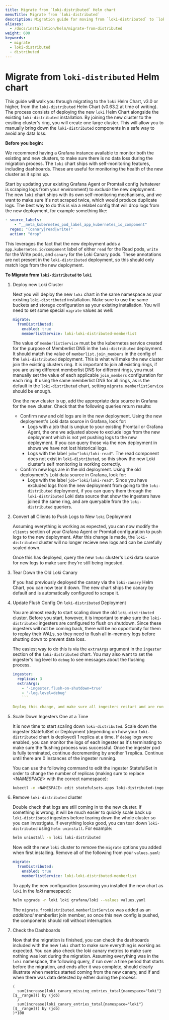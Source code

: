 ```yaml
---
title: Migrate from `loki-distributed` Helm chart
menuTitle: Migrate from `loki-distributed`
description: Migration guide for moving from `loki-distributed` to `loki`
aliases:
  - /docs/installation/helm/migrate-from-distributed
weight: 600
keywords:
  - migrate
  - loki-distributed
  - distributed
---
```


# Migrate from `loki-distributed` Helm chart

This guide will walk you through migrating to the `loki` Helm Chart, v3.0 or higher, from the `loki-distributed` Helm Chart (v0.63.2 at time of writing). The process consists of deploying the new `loki` Helm Chart alongside the existing `loki-distributed` installation. By joining the new cluster to the exsiting cluster's ring, you will create one large cluster. This will allow you to manually bring down the `loki-distributed` components in a safe way to avoid any data loss.

**Before you begin:**

We recommend having a Grafana instance available to monitor both the existing and new clusters, to make sure there is no data loss during the migration process. The `loki` chart ships with self-monitoring features, including dashboards. These are useful for monitoring the health of the new cluster as it spins up.

Start by updating your existing Grafana Agent or Promtail config (whatever is scraping logs from your environment) to _exclude_ the new deployment. The new `loki` chart ships with its own self-monitoring mechanisms, and we want to make sure it's not scraped twice, which would produce duplicate logs. The best way to do this is via a relabel config that will drop logs from the new deployment, for example something like:

```yaml
- source_labels:
    - "__meta_kubernetes_pod_label_app_kubernetes_io_component"
  regex: "(canary|read|write)"
  action: "drop"
```

This leverages the fact that the new deployment adds a `app.kubernetes.io/component` label of either `read` for the Read pods, `write` for the Write pods, and `canary` for the Loki Canary pods. These annotations are not present in the `loki-distributed` deployment, so this should only match logs from the new deployment.

**To Migrate from `loki-distributed` to `loki`**

1. Deploy new Loki Cluster

   Next you will deploy the new `loki` chart in the same namespace as your existing `loki-distributed` installation. Make sure to use the same buckets and storage configuration as your existing installation. You will need to set some special `migrate` values as well:

   ```yaml
   migrate:
     fromDistributed:
       enabled: true
       memberlistService: loki-loki-distributed-memberlist
   ```

   The value of `memberlistService` must be the kubernetes service created for the purpose of Memberlist DNS in the `loki-distributed` deployment. It should match the value of `memberlist.join_members` in the config of the `loki-distributed` deployment. This is what will make the new cluster join the existing clusters ring. It is important to join all existing rings, if you are using different memberlist DNS for different rings, you must manually set the value of each applicable `join_members` configuration for each ring. If using the same memberlist DNS for all rings, as is the default in the `loki-distributed` chart, setting `migrate.memberlistService` should be enough.

   One the new cluster is up, add the appropriate data source in Grafana for the new cluster. Check that the following queries return results:

   - Confirm new and old logs are in the new deployment. Using the new deployment's Loki data source in Grafana, look for:
     - Logs with a job that is unqiue to your existing Promtail or Grafana Agent, the one we adjusted above to exclude logs from the new deployment which is not yet pushing logs to the new deployment. If you can query those via the new deployment in shows we have not lost historical logs.
     - Logs with the label `job="loki/loki-read"`. The read component does not exist in `loki-distributed`, so this show the new Loki cluster's self monitoring is working correctly.
   - Confirm new logs are in the old deployment. Using the old deployment's Loki data source in Grafana, look for:
     - Logs with the label `job="loki/loki-read"`. Since you have excluded logs from the new deployment from going to the `loki-distributed` deployment, if you can query them through the `loki-distributed` Loki data source that show the ingesters have joined the same ring, and are queryable from the `loki-distributed` queriers.

1. Convert all Clients to Push Logs to New `loki` Deployment

   Assuming everything is working as expected, you can now modify the `clients` section of your Grafana Agent or Promtail configuration to push logs to the new deployment. After this change is made, the `loki-distributed` cluster will no longer recieve new logs and can be carefully scaled down.

   Once this has deployed, query the new `loki` cluster's Loki data source for new logs to make sure they're still being ingested.

1. Tear Down the Old Loki Canary

   If you had previously deployed the canary via the `loki-canary` Helm Chart, you can now tear it down. The new chart ships the canary by default and is automatically configured to scrape it.

1. Update Flush Config On `loki-distributed` Deployment

   You are almost ready to start scaling down the old `loki-distributed` cluster. Before you start, however, it is important to make sure the `loki-distributed` ingesters are configured to flush on shutdown. Since these ingesters will not be coming back, there will be no opportunity for them to replay their WALs, so they need to flush all in-memory logs before shutting down to prevent data loss.

   The easiest way to do this is via the `extraArgs` argument in the `ingester` section of the `loki-distributed` chart. You may also want to set the ingester's log level to `debug` to see messages about the flushing process.

   ````yaml
   ingester:
     replicas: 3
     extraArgs:
       - '-ingester.flush-on-shutdown=true'
       - '-log.level=debug'
       ```

   Deploy this change, and make sure all ingesters restart and are running the latest configuration.

   ````

1. Scale Down Ingesters One at a Time

   It is now time to start scaling down `loki-distributed`. Scale down the ingester StatefulSet or Deployment (depending on how your `loki-distributed` chart is deployed) 1 replica at a time. If `debug` logs were enabled, you can monitor the logs of each ingester as it's terminating to make sure the flushing process was successful. Once the ingester pod is fully terminated, continue decrementing by another 1 replica. Continue until there are 0 instances of the ingester running.

   You can use the following command to edit the ingester StatefulSet in order to change the number of replicas (making sure to replace _\<NAMESPACE\>_ with the correct namespace):

   ```bash
   kubectl -n <NAMESPACE> edit statefulsets.apps loki-distributed-ingester
   ```

1. Remove `loki-distributed` cluster

   Double check that logs are still coming in to the new cluster. If something is wrong, it will be much easier to quickly scale back up `loki-distributed` ingesters before tearing down the whole cluster so you can investigate. If everything looks good, you can tear down `loki-distributed` using `helm uninstall`. For example:

   ```bash
   helm uninstall -n loki loki-distributed
   ```

   Now edit the new `loki` cluster to remove the `migrate` options you added when first installing. Remove all of the following from your `values.yaml`:

   ```yaml
   migrate:
     fromDistributed:
       enabled: true
       memberlistService: loki-loki-distributed-memberlist
   ```

   To apply the new configuration (assuming you installed the new chart as `loki` in the _loki_ namespace):

   ```bash
   helm upgrade -n loki loki grafana/loki --values values.yaml
   ```

   The `migrate.fromDistributed.memberlistService` was added as an _additional_ memberlist join member, so once this new config is pushed, the components should roll without interruption.

1. Check the Dashboards

   Now that the migration is finished, you can check the dashboards included with the new `loki` chart to make sure everything is working as expected. You can also check the loki canary metrics to make sure nothing was lost during the migration. Assuming everything was in the `loki` namespace, the following query, if run over a time period that starts before the migration, and ends after it was complete, should clearly illustrate when metrics started coming from the new canary, and if and when there was data detected by either during the process:

   ```logql
   (
     sum(increase(loki_canary_missing_entries_total{namespace="loki"}[$__range])) by (job)
     /
     sum(increase(loki_canary_entries_total{namespace="loki"}[$__range])) by (job)
   )*100
   ```
